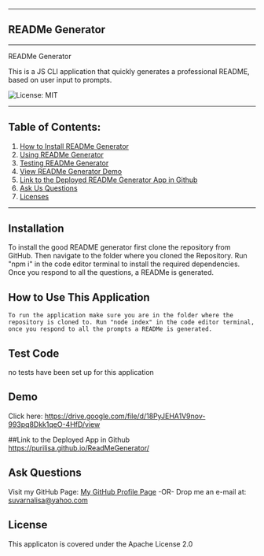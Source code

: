
  ***
  ## READMe Generator
  ***

  READMe Generator

   This is a JS CLI application that quickly generates a professional README, based on user input to prompts.

  ![License: MIT](https://img.shields.io/badge/License-Apache%202.0-blue.svg)

  ***
  ## Table of Contents:
  1. [How to Install READMe Generator](#Installation)
  2. [Using READMe Generator](#How%20To%20Use%20This%20Application)
  3. [Testing READMe Generator](#Test%20Code)
  4. [View READMe Generator Demo ](#Demo)
  5. [Link to the Deployed READMe Generator App in Github ](#Link%20to%20the%20Deployed%20App%20in%20Github)
  5. [Ask Us Questions](#Ask%20Questions)
  6. [Licenses](#License)
  ***

  ## Installation
  To install the good README generator first clone the repository from GitHub. Then navigate to the folder where you cloned the Repository. Run "npm i" in the code editor terminal to install the required dependencies. Once you respond to all the questions, a READMe is generated.


  ## How to Use This Application
    To run the application make sure you are in the folder where the repository is cloned to. Run "node index" in the code editor terminal, once you respond to all the prompts a READMe is generated.


  ## Test Code
  no tests have been set up for this application


  ## Demo
  Click here: https://drive.google.com/file/d/18PyJEHA1V9nov-993pq8Dkk1qeO-4HfD/view

  ##Link to the Deployed App in Github
   https://purilisa.github.io/ReadMeGenerator/ 

  ## Ask Questions
  Visit my GitHub Page: [My GitHub Profile Page](https://github.com/purilisa)
 -OR-
 Drop me an e-mail at: suvarnalisa@yahoo.com


  ## License
  This applicaton is covered under the Apache License 2.0
